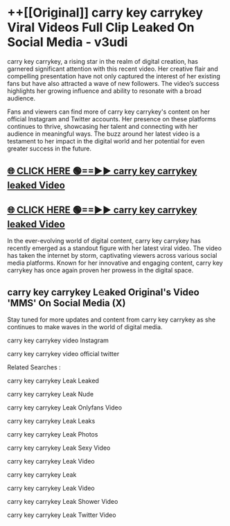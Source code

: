 # ++[[Original]] carry key carrykey Viral Videos Full Clip Leaked On Social Media - v3udi<br>

carry key carrykey, a rising star in the realm of digital creation, has garnered significant attention with this recent video. Her creative flair and compelling presentation have not only captured the interest of her existing fans but have also attracted a wave of new followers. The video’s success highlights her growing influence and ability to resonate with a broad audience.

Fans and viewers can find more of carry key carrykey's content on her official Instagram and Twitter accounts. Her presence on these platforms continues to thrive, showcasing her talent and connecting with her audience in meaningful ways. The buzz around her latest video is a testament to her impact in the digital world and her potential for even greater success in the future.


## [🌐 CLICK HERE 🟢==►► carry key carrykey leaked Video ](https://onlyclips.site?title=carry_key_carrykey&ref=git)

## [🌐 CLICK HERE 🟢==►► carry key carrykey leaked Video ](https://onlyclips.site?title=carry_key_carrykey&ref=git)


In the ever-evolving world of digital content, carry key carrykey has recently emerged as a standout figure with her latest viral video. The video has taken the internet by storm, captivating viewers across various social media platforms. Known for her innovative and engaging content, carry key carrykey has once again proven her prowess in the digital space.



## carry key carrykey L𝚎aked Original's Video 'MMS' On Social Media (X)


Stay tuned for more updates and content from carry key carrykey as she continues to make waves in the world of digital media.

carry key carrykey video Instagram

carry key carrykey video official twitter


Related Searches :

carry key carrykey Leak Leaked

carry key carrykey Leak Nude

carry key carrykey Leak Onlyfans Video

carry key carrykey Leak Leaks

carry key carrykey Leak Photos

carry key carrykey Leak Sexy Video

carry key carrykey Leak Video

carry key carrykey Leak

carry key carrykey Leak Video

carry key carrykey Leak Shower Video

carry key carrykey Leak Twitter Video


